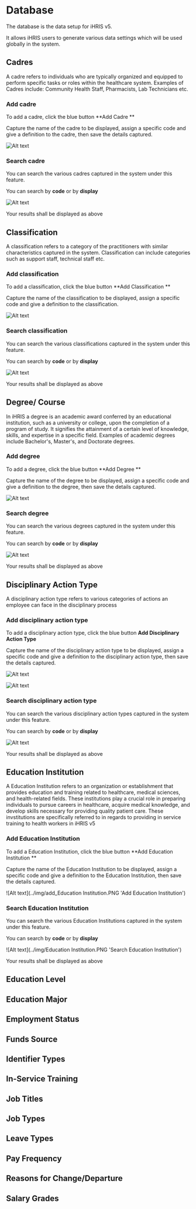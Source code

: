 # Database
The database is the data setup for iHRIS v5.

It allows iHRIS users to generate various data settings which will be used globally in the system. 

## Cadres
A cadre refers to individuals who are typically organized and equipped to perform specific tasks or roles within the healthcare system. Examples of Cadres include: Community Health Staff, Pharmacists, Lab Technicians etc.

### Add cadre

To add a cadre, click the blue button **Add Cadre **

Capture the name of the cadre to be displayed, assign a specific code and give a definition to the cadre, then save the details captured.

![Alt text](../img/add_cadre.PNG 'Add Cadre')

### Search cadre
You can search the various cadres captured in the system under this feature.

You can search by **code** or by **display**

![Alt text](../img/cadre.PNG 'Search Cadre')

Your results shall be displayed as above

## Classification
A classification refers to a category of the practitioners  with similar characteristics captured in the system. Classification can include categories such as support staff, technical staff etc. 

### Add classification

To add a classification, click the blue button **Add Classification **

Capture the name of the classification to be displayed, assign a specific code and give a definition to the classification.

![Alt text](../img/add_classification.PNG 'Add Classification')

### Search classification
You can search the various classifications captured in the system under this feature.

You can search by **code** or by **display**

![Alt text](../img/classification.PNG 'Search Classification')

Your results shall be displayed as above

## Degree/ Course

In iHRIS a degree is an academic award conferred by an educational institution, such as a university or college, upon the completion of a program of study. It signifies the attainment of a certain level of knowledge, skills, and expertise in a specific field. Examples of academic degrees include Bachelor's, Master's, and Doctorate degrees.

### Add degree

To add a degree, click the blue button **Add Degree **

Capture the name of the degree to be displayed, assign a specific code and give a definition to the degree, then save the details captured.

![Alt text](../img/add_degree.PNG 'Add Degree')

### Search degree
You can search the various degrees captured in the system under this feature.

You can search by **code** or by **display**

![Alt text](../img/education_level.PNG 'Search Degree')

Your results shall be displayed as above


## Disciplinary Action Type
A disciplinary action type refers to various categories of actions an employee can face in the disciplinary process

### Add disciplinary action type

To add a disciplinary action type, click the blue button **Add Disciplinary Action Type**

Capture the name of the disciplinary action type to be displayed, assign a specific code and give a definition to the disciplinary action type, then save the details captured.

![Alt text](../img/disciplinary.PNG 'Add Disciplinary action type')

![Alt text](../img/add_discipline.PNG 'Add Disciplinary action type')

### Search disciplinary action type
You can search the various disciplinary action types captured in the system under this feature.

You can search by **code** or by **display**

![Alt text](../img/disciplinary_action.PNG 'Search Disciplinary action type')

Your results shall be displayed as above



## Education Institution

A Education Institution refers to an organization or establishment that provides education and training related to healthcare, medical sciences, and health-related fields. These institutions play a crucial role in preparing individuals to pursue careers in healthcare, acquire medical knowledge, and develop skills necessary for providing quality patient care. These invstitutions are specifically referred to in regards to providing in service training to health workers in iHRIS v5

### Add Education Institution

To add a Education Institution, click the blue button **Add Education Institution **

Capture the name of the Education Institution to be displayed, assign a specific code and give a definition to the Education Institution, then save the details captured.

![Alt text](../img/add_Education Institution.PNG 'Add Education Institution')

### Search Education Institution
You can search the various Education Institutions captured in the system under this feature.

You can search by **code** or by **display**

![Alt text](../img/Education Institution.PNG 'Search Education Institution')

Your results shall be displayed as above


## Education Level


## Education Major


## Employment Status


## Funds Source


## Identifier Types


## In-Service Training


## Job Titles


## Job Types


## Leave Types


## Pay Frequency


## Reasons for Change/Departure
## Salary Grades

